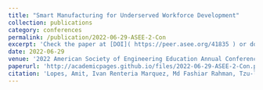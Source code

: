 ```yaml
---
title: "Smart Manufacturing for Underserved Workforce Development"
collection: publications
category: conferences
permalink: /publication/2022-06-29-ASEE-2-Con
excerpt: 'Check the paper at [DOI]( https://peer.asee.org/41835 ) or download from below.'
date: 2022-06-29
venue: '2022 American Society of Engineering Education Annual Conference and Exposition'
paperurl: 'http://academicpages.github.io/files/2022-06-29-ASEE-2-Con.pdf'
citation: 'Lopes, Amit, Ivan Renteria Marquez, Md Fashiar Rahman, Tzu-liang Tseng, and Sergio Luna. "Smart Manufacturing for Underserved Workforce Development." In 2022 ASEE Annual Conference & Exposition. 2022.'
---
```


